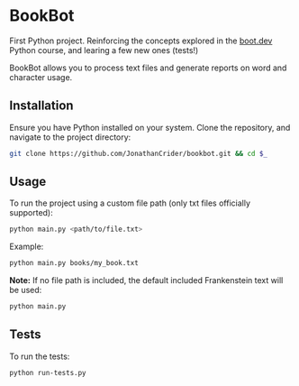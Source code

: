 # BookBot

First Python project. Reinforcing the concepts explored in the [boot.dev](https://www.boot.dev/) Python course, and learing a few new ones (tests!)

BookBot allows you to process text files and generate reports on word and character usage.

## Installation

Ensure you have Python installed on your system. Clone the repository, and navigate to the project directory:

```bash
git clone https://github.com/JonathanCrider/bookbot.git && cd $_
```

## Usage

To run the project using a custom file path (only txt files officially supported):

```bash
python main.py <path/to/file.txt>
```

Example:

```bash
python main.py books/my_book.txt
```

**Note:** If no file path is included, the default included Frankenstein text will be used:

```bash
python main.py
```

## Tests

To run the tests:

```bash
python run-tests.py
```
